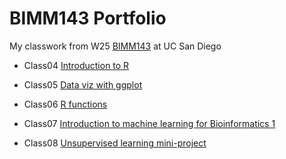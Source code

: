 # BIMM143 Portfolio
My classwork from W25 [BIMM143](https://bioboot.github.io/bimm143_W25/schedule/#15) at UC San Diego


- Class04 [Introduction to R](https://htmlpreview.github.io/?https://raw.githubusercontent.com/AileenAndrade/bimm143_github/refs/heads/main/BIMM%20143%20Class%204/BIMM-143-Class-4.html)

- Class05 [Data viz with ggplot](https://htmlpreview.github.io/?)

- Class06 [R functions](https://htmlpreview.github.io/?)

- Class07 [Introduction to machine learning for Bioinformatics 1](https://htmlpreview.github.io/?)

- Class08 [Unsupervised learning mini-project](https://htmlpreview.github.io/?)
